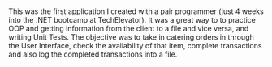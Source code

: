 # 
This was the first application I created with a pair programmer (just 4 weeks into the .NET bootcamp at TechElevator). 
It was a great way to to practice OOP and getting information from the client to a file and vice versa, and writing Unit Tests. 
The objective was to take in catering orders in through the User Interface, check the availability of that item, 
complete transactions and also log the completed transactions into a file.
